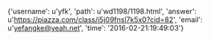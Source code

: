 {'username': u'yfk', 'path': u'wd1198/1198.html', 'answer': u'https://piazza.com/class/i5j09fnsl7k5x0?cid=82', 'email': u'yefangke@yeah.net', 'time': '2016-02-21:19:49:03'}